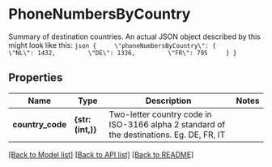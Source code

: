 # PhoneNumbersByCountry

Summary of destination countries. An actual JSON object described by this might look like this:  ```json {     \"phoneNumbersByCountry\": {         \"NL\": 1432,         \"DE\": 1336,         \"FR\": 795     } }   ```

## Properties
Name | Type | Description | Notes
------------ | ------------- | ------------- | -------------
**country_code** | **{str: (int,)}** | Two-letter country code in ISO-3166 alpha 2 standard of the destinations. Eg. DE, FR, IT | 


[[Back to Model list]](../../README.md#models) [[Back to API list]](../../README.md#available-methods) [[Back to README]](../../README.md)


